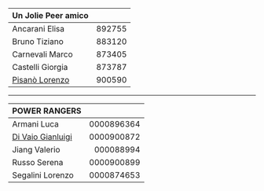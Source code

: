 |Un Jolie Peer amico||
|:-|-:|
|Ancarani Elisa|892755 |
|Bruno Tiziano|883120|
|Carnevali Marco|873405|
|Castelli Giorgia|873787|
|[Pisanò Lorenzo](mailto:lorenzo.pisano@studio.unibo.it)|900590|

---

|POWER RANGERS||
|:-|-:|
|Armani Luca|0000896364|
|[Di Vaio Gianluigi](gianluigi.divaio@studio.unibo.it)|0000900872|
|Jiang Valerio|000088994|
|Russo Serena|0000900899|
|Segalini Lorenzo|0000874653|

